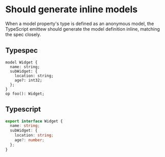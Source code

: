 # Should generate inline models

When a model property's type is defined as an anonymous model, the TypeScript emittew should generate the model definition inline, matching the spec closely.

## Typespec

```tsp
model Widget {
  name: string;
  subWidget: {
    location: string;
    age?: int32;
  };
}
op foo(): Widget;
```

## Typescript

```ts src/models/models.ts interface Widget
export interface Widget {
  name: string;
  subWidget: {
    location: string;
    age?: number;
  };
}
```
